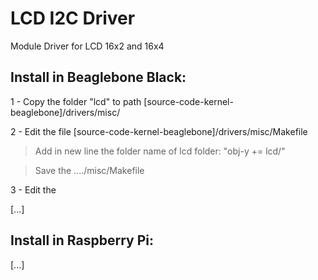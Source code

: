 LCD I2C Driver
===============

Module Driver for LCD 16x2 and 16x4



Install in Beaglebone Black:
-----------------
1 - Copy the folder "lcd" to path [source-code-kernel-beaglebone]/drivers/misc/

2 - Edit the file [source-code-kernel-beaglebone]/drivers/misc/Makefile

  > Add in new line the folder name of lcd folder: "obj-y   += lcd/"
  
  > Save the ..../misc/Makefile
  
3 - Edit the

[...]






Install in Raspberry Pi:
-------------
[...]
